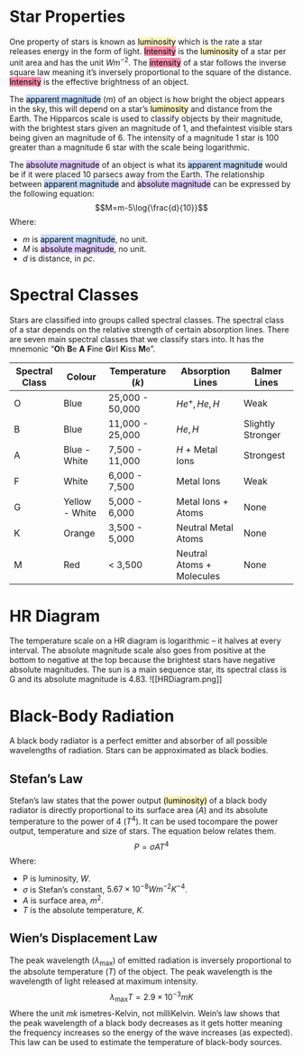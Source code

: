 # Star Properties
One property of stars is known as <mark style="background: #FFF3A3A6;">luminosity</mark> which is the rate a star releases energy in the form of light. <mark style="background: #FF5582A6;">Intensity</mark> is the <mark style="background: #FFF3A3A6;">luminosity</mark> of a star per unit area and has the unit $Wm^{-2}$. The <mark style="background: #FF5582A6;">intensity</mark> of a star follows the inverse square law meaning it’s inversely proportional to the square of the distance. <mark style="background: #FF5582A6;">Intensity</mark> is the effective brightness of an object.

The ​<mark style="background: #ADCCFFA6;">apparent magnitude</mark> $(m)$​ of an object is ​how bright the object appears​ in the sky, this will depend on a star’s <mark style="background: #FFF3A3A6;">luminosity</mark> and distance from the Earth. The ​Hipparcos scale​ is used to classify objects by their magnitude, with the brightest ​stars given an magnitude of ​1​, and the ​faintest visible ​stars being given an magnitude of ​6​. The ​intensity of a magnitude 1 star is 100 greater than a magnitude 6 star​ with the scale being logarithmic.

The <mark style="background: #D2B3FFA6;">​absolute magnitude</mark> of an object is what its ​<mark style="background: #ADCCFFA6;">apparent magnitude</mark> would be if it were placed 10 parsecs away from the Earth. The relationship between <mark style="background: #ADCCFFA6;">apparent magnitude</mark> and <mark style="background: #D2B3FFA6;">absolute magnitude</mark> can be expressed by the following equation:
$$M=m-5\log{\frac{d}{10}}$$
Where:
- $m$ is <mark style="background: #ADCCFFA6;">apparent magnitude</mark>, no unit.
- $M$ is <mark style="background: #D2B3FFA6;">absolute magnitude</mark>, no unit.
- $d$ is distance, in $pc$.

# Spectral Classes
Stars are classified into groups called spectral classes. The spectral class of a star depends on the relative strength of certain absorption lines. There are seven main spectral classes that we classify stars into. It has the mnemonic “**O**h **B**e **A** **F**ine **G**irl **K**iss **M**e”.

| Spectral Class | Colour         | Temperature $(k)$ | Absorption Lines          | Balmer Lines      |
| -------------- | -------------- | ----------------- | ------------------------- | ----------------- |
| O              | Blue           | 25,000 - 50,000   | $He^{+}, He, H$           | Weak              |
| B              | Blue           | 11,000 - 25,000   | $He, H$                   | Slightly Stronger |
| A              | Blue - White   | 7,500 - 11,000    | $H$ + Metal Ions          | Strongest         |
| F              | White          | 6,000 - 7,500     | Metal Ions                | Weak              |
| G              | Yellow - White | 5,000 - 6,000     | Metal Ions + Atoms        | None              |
| K              | Orange         | 3,500 - 5,000     | Neutral Metal Atoms       | None              |
| M              | Red            | < 3,500           | Neutral Atoms + Molecules | None              |

# HR Diagram
The temperature scale on a HR diagram is ​logarithmic​ – it ​halves​ at every interval. The absolute magnitude scale also goes from positive at the bottom to negative at the top because the brightest stars have negative absolute magnitudes. The ​sun ​is a ​main sequence​ star, its spectral class is ​G​ and its absolute magnitude is ​4.83​.
![[HRDiagram.png]]

# Black-Body Radiation
A ​black body radiator​ is a ​perfect emitter and absorber of all possible wavelengths of radiation​. Stars can be approximated as black bodies.

## Stefan’s Law
Stefan’s law ​states that the power output <mark style="background: #FFF3A3A6;">(luminosity)</mark> of a black body radiator is ​directly proportional​ to its ​surface area $(A)$ ​and its​ absolute temperature to the power of 4 $(T^{4})$.​ It can be used to ​compare​ the power output, temperature and size of stars. The equation below relates them.
$$P=\sigma AT^{4}$$
Where:
- P is luminosity, $W$.
- $\sigma$ is ​Stefan’s constant​, $5.67 \times 10^{-8}​ Wm^{-2} ​K^{-​4}$.
- $A$ is surface area, $m^{2}$.
- $T$ is the absolute temperature, $K$.

## Wien’s Displacement Law
​The peak wavelength $(\lambda _{\text{max}})$​ of emitted radiation is ​inversely proportional​ to the ​absolute temperature $(T)​$ of the object. The peak wavelength is the wavelength of light released at maximum intensity.
$$\lambda _{\text{max}}T = 2.9 \times 10^{-3}mK$$
Where the unit $mk$ is ​metres-Kelvin​, not milliKelvin.
Wein’s law shows that the peak wavelength of a black body ​decreases​ as it gets hotter meaning the frequency increases so the energy of the wave increases​ (as expected).
This law can be used to ​estimate ​the temperature of black-body sources.